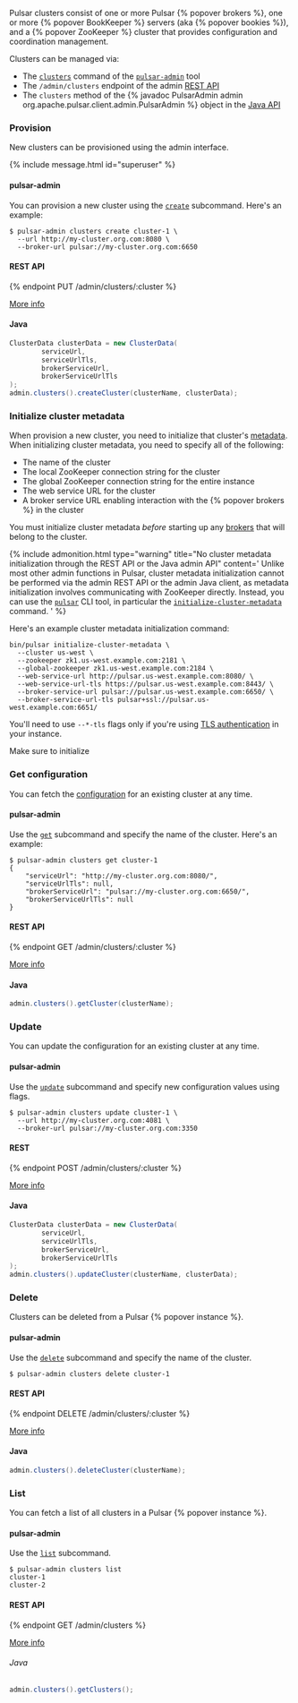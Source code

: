 Pulsar clusters consist of one or more Pulsar {% popover brokers %}, one or more {% popover BookKeeper %} servers (aka {% popover bookies %}), and a {% popover ZooKeeper %} cluster that provides configuration and coordination management.

Clusters can be managed via:

* The [`clusters`](../../reference/CliTools#pulsar-admin-clusters) command of the [`pulsar-admin`](../../reference/CliTools#pulsar-admin) tool
* The `/admin/clusters` endpoint of the admin [REST API](../../reference/RestApi)
* The `clusters` method of the {% javadoc PulsarAdmin admin org.apache.pulsar.client.admin.PulsarAdmin %} object in the [Java API](../../applications/JavaClient)

### Provision

New clusters can be provisioned using the admin interface.

{% include message.html id="superuser" %}

#### pulsar-admin

You can provision a new cluster using the [`create`](../../reference/CliTools#pulsar-admin-clusters-create) subcommand. Here's an example:

```shell
$ pulsar-admin clusters create cluster-1 \
  --url http://my-cluster.org.com:8080 \
  --broker-url pulsar://my-cluster.org.com:6650
```

#### REST API

{% endpoint PUT /admin/clusters/:cluster %}

[More info](../../reference/RestApi#/admin/clusters/:cluster)

#### Java

```java
ClusterData clusterData = new ClusterData(
        serviceUrl,
        serviceUrlTls,
        brokerServiceUrl,
        brokerServiceUrlTls
);
admin.clusters().createCluster(clusterName, clusterData);
```

### Initialize cluster metadata

When provision a new cluster, you need to initialize that cluster's [metadata](../../getting-started/ConceptsAndArchitecture#metadata-store). When initializing cluster metadata, you need to specify all of the following:

* The name of the cluster
* The local ZooKeeper connection string for the cluster
* The global ZooKeeper connection string for the entire instance
* The web service URL for the cluster
* A broker service URL enabling interaction with the {% popover brokers %} in the cluster

You must initialize cluster metadata *before* starting up any [brokers](#managing-brokers) that will belong to the cluster.

{% include admonition.html type="warning" title="No cluster metadata initialization through the REST API or the Java admin API" content='
Unlike most other admin functions in Pulsar, cluster metadata initialization cannot be performed via the admin REST API or the admin Java client, as metadata initialization involves communicating with ZooKeeper directly. Instead, you can use the [`pulsar`](../../reference/CliTools#pulsar) CLI tool, in particular the [`initialize-cluster-metadata`](../../reference/CliTools#pulsar-initialize-cluster-metadata) command.
' %}

Here's an example cluster metadata initialization command:

```shell
bin/pulsar initialize-cluster-metadata \
  --cluster us-west \
  --zookeeper zk1.us-west.example.com:2181 \
  --global-zookeeper zk1.us-west.example.com:2184 \
  --web-service-url http://pulsar.us-west.example.com:8080/ \
  --web-service-url-tls https://pulsar.us-west.example.com:8443/ \
  --broker-service-url pulsar://pulsar.us-west.example.com:6650/ \
  --broker-service-url-tls pulsar+ssl://pulsar.us-west.example.com:6651/
```

You'll need to use `--*-tls` flags only if you're using [TLS authentication](../../admin/Authz#tls-client-auth) in your instance.

Make sure to initialize

### Get configuration

You can fetch the [configuration](../../reference/Configuration) for an existing cluster at any time.

#### pulsar-admin

Use the [`get`](../../reference/CliTools#pulsar-admin-clusters-get) subcommand and specify the name of the cluster. Here's an example:

```shell
$ pulsar-admin clusters get cluster-1
{
    "serviceUrl": "http://my-cluster.org.com:8080/",
    "serviceUrlTls": null,
    "brokerServiceUrl": "pulsar://my-cluster.org.com:6650/",
    "brokerServiceUrlTls": null
}
```

#### REST API

{% endpoint GET /admin/clusters/:cluster %}

[More info](../../reference/RestApi#/admin/clusters/:cluster)

#### Java

```java
admin.clusters().getCluster(clusterName);
```

### Update

You can update the configuration for an existing cluster at any time.

#### pulsar-admin

Use the [`update`](../../reference/CliTools#pulsar-admin-clusters-update) subcommand and specify new configuration values using flags.

```shell
$ pulsar-admin clusters update cluster-1 \
  --url http://my-cluster.org.com:4081 \
  --broker-url pulsar://my-cluster.org.com:3350
```

#### REST

{% endpoint POST /admin/clusters/:cluster %}

[More info](../../reference/RestApi#/admin/clusters/:cluster)

#### Java

```java
ClusterData clusterData = new ClusterData(
        serviceUrl,
        serviceUrlTls,
        brokerServiceUrl,
        brokerServiceUrlTls
);
admin.clusters().updateCluster(clusterName, clusterData);
```

### Delete

Clusters can be deleted from a Pulsar {% popover instance %}.

#### pulsar-admin

Use the [`delete`](../../reference/CliTools#pulsar-admin-clusters-delete) subcommand and specify the name of the cluster.

```
$ pulsar-admin clusters delete cluster-1
```

#### REST API

{% endpoint DELETE /admin/clusters/:cluster %}

[More info](../../reference/RestApi#/admin/clusters/:cluster)

#### Java

```java
admin.clusters().deleteCluster(clusterName);
```

### List

You can fetch a list of all clusters in a Pulsar {% popover instance %}.

#### pulsar-admin

Use the [`list`](../../reference/CliTools#pulsar-admin-clusters-list) subcommand.

```shell
$ pulsar-admin clusters list
cluster-1
cluster-2
```

#### REST API

{% endpoint GET /admin/clusters %}

[More info](../../reference/RestApi#/admin/clusters)

###### Java

```java
admin.clusters().getClusters();
```
